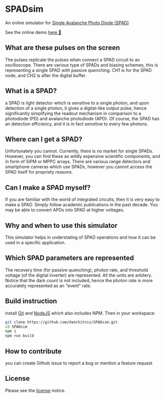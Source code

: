 # SPADsim

An online simulator for [Single Avalanche Photo Diode (SPAD)](https://en.wikipedia.org/wiki/Single-photon_avalanche_diode)

See the online demo [here 🚀](https://danchitnis.github.io/SPADsim/index.html)

## What are these pulses on the screen

The pulses replicate the pulses when connect a SPAD circuit to an oscilloscope. There are various type of SPADs and biasing schemes, this is representing a single SPAD with passive quenching. CH1 is for the SPAD node, and CH2 is after the digital buffer.

## What is a SPAD?

a SPAD is light detector which is sensitive to a single photon, and upon detection of a single photon, it gives a digital-like output pulse, hence significantly simplifying the readout mechanism in comparison to a photodiode (PD) and avalanche photodiode (APD). Of course, the SPAD has an detection efficiency, and it is in fact sensitive to every few photons.

## Where can I get a SPAD?

Unfortunately you cannot. Currently, there is no market for single SPADs. However, you can find these as wildly expensive scientific components, and in form of SiPM or MPPC arrays. There are various range detectors and smartphone cameras which use SPADs, however you cannot access the SPAD itself for propriety reasons.

## Can I make a SPAD myself?

If you are familiar with the world of integrated circuits, then it is very easy to make a SPAD. Simply follow academic publications in the past decade. You may be able to convert APDs into SPAD at higher voltages.

## Why and when to use this simulator

This simulator helps in understating of SPAD operations and how it can be used in a specific application.

## Which SPAD parameters are represented

The recovery time (for passive quenching), photon rate, and threshold voltage (of the digital inverter) are represented. All the units are arbitery. Notice that the dark count is not included, hence the photon rate is more accurately represented as an "event" rate.

## Build instruction

install [Git](https://git-scm.com/) and [NodeJS](https://nodejs.org/en/) which also includes NPM. Then in your workspace:

```bash
git clone https://github.com/danchitnis/SPADsim.git
cd SPADsim
npm i
npm run build
```

## How to contribute

you can create Github issue to report a bug or mention a feature request

## License

Please see the [license](https://github.com/danchitnis/SPADsim/blob/master/LICENSE) notice.
